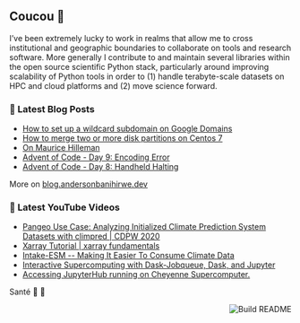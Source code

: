 ## Coucou 👋

I’ve been extremely lucky to work in realms that allow me to cross institutional and geographic boundaries to collaborate on tools and research software. More generally I contribute to and maintain several libraries within the open source scientific Python stack, particularly around improving scalability of Python tools in order to (1) handle terabyte-scale datasets on HPC and cloud platforms and (2) move science forward.

### 📝 Latest Blog Posts

<!-- BLOG-POST-LIST:START -->
- [How to set up a wildcard subdomain on Google Domains](https://blog.andersonbanihirwe.dev/posts/2021/google-dynamic-dns-wildcard-subdomains/)
- [How to merge two or more disk partitions on Centos 7](https://blog.andersonbanihirwe.dev/posts/2021/how-to-merge-disk-partitions-on-centos/)
- [On Maurice Hilleman](https://blog.andersonbanihirwe.dev/posts/2020/maurice-hilleman/)
- [Advent of Code - Day 9: Encoding Error](https://blog.andersonbanihirwe.dev/posts/2020/advent-of-code-day-9/)
- [Advent of Code - Day 8: Handheld Halting](https://blog.andersonbanihirwe.dev/posts/2020/advent-of-code-day-8/)
<!-- BLOG-POST-LIST:END -->

More on [blog.andersonbanihirwe.dev](https://blog.andersonbanihirwe.dev)

### 🎥 Latest YouTube Videos

<!-- YT-VIDEO-LIST:START -->

- [Pangeo Use Case: Analyzing Initialized Climate Prediction System Datasets with climpred | CDPW 2020](https://www.youtube.com/watch?v=SKXUBD6DGao)
- [Xarray Tutorial | xarray fundamentals](https://www.youtube.com/watch?v=a339Q5F48UQ)
- [Intake-ESM -- Making It Easier To Consume Climate Data](https://www.youtube.com/watch?v=zjjpByZ0nOk)
- [Interactive Supercomputing with Dask-Jobqueue, Dask, and Jupyter](https://www.youtube.com/watch?v=QUzFis0VZac)
- [Accessing JupyterHub running on Cheyenne Supercomputer.](https://www.youtube.com/watch?v=dlrtt74FMCs)
<!-- YT-VIDEO-LIST:END -->

Santé 🥂 🍻

<a href="https://github.com/andersy005/andersy005/actions"><img src="https://github.com/andersy005/andersy005/workflows/update-readme/badge.svg" align="right" alt="Build README"></a>
